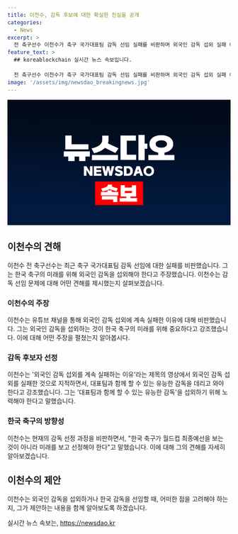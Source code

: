 ```yaml
---
title: 이천수, 감독 후보에 대한 확실한 진실을 공개
categories:
  - News
excerpt: >
  전 축구선수 이천수가 축구 국가대표팀 감독 선임 실패를 비판하며 외국인 감독 섭외 실패 이유를 파헤친다. 이천수는 대표팀이 미래를 위해 유능한 감독을 찾아야 한다고 주장하며, 한국 축구의 색깔과 스타일을 강조하는 현 상황에 대한 비판을 펼쳤다. 그는 홍명보, 신태용 감독을 극찬하며 외국인 감독 섭외를 더 이상 지지하지 않겠다고 밝혔다.
feature_text: >
  ## koreablockchain 실시간 뉴스 속보입니다.

  전 축구선수 이천수가 축구 국가대표팀 감독 선임 실패를 비판하며 외국인 감독 섭외 실패 이유를 파헤친다. 이천수는 대표팀이 미래를 위해 유능한 감독을 찾아야 한다고 주장하며, 한국 축구의 색깔과 스타일을 강조하는 현 상황에 대한 비판을 펼쳤다. 그는 홍명보, 신태용 감독을 극찬하며 외국인 감독 섭외를 더 이상 지지하지 않겠다고 밝혔다.
image: '/assets/img/newsdao_breakingnews.jpg'
---
```


<p><img src="/assets/img/newsdao_breakingnews.jpg" alt="koreablockchain 속보" /></p>

<h2 data-ke-size="size26">이천수의 견해</h2>

<p data-ke-size="size16">이천수 전 축구선수는 최근 축구 국가대표팀 감독 선임에 대한 실패를 비판했습니다. 그는 한국 축구의 미래를 위해 외국인 감독을 섭외해야 한다고 주장했습니다. 이천수는 감독 선임 문제에 대해 어떤 견해를 제시했는지 살펴보겠습니다.</p>

<h3>이천수의 주장</h3>

<p data-ke-size="size16">이천수는 유튜브 채널을 통해 외국인 감독 섭외에 계속 실패한 이유에 대해 비판했습니다. 그는 외국인 감독을 섭외하는 것이 한국 축구의 미래를 위해 중요하다고 강조했습니다. 이에 대해 어떤 주장을 펼쳤는지 알아봅시다.</p>

<h3>감독 후보자 선정</h3>

<p data-ke-size="size16">이천수는 '외국인 감독 섭외를 계속 실패하는 이유'라는 제목의 영상에서 외국인 감독 섭외를 실패한 것으로 지적하면서, 대표팀과 함께 할 수 있는 유능한 감독을 데리고 와야 한다고 강조했습니다. 그는 '대표팀과 함께 할 수 있는 유능한 감독'을 섭외하기 위해 노력해야 한다고 말했습니다.</p>

<h3>한국 축구의 방향성</h3>

<p data-ke-size="size16">이천수는 현재의 감독 선정 과정을 비판하면서, "한국 축구가 월드컵 최종예선을 보는 것이 아니라 미래를 보고 선정해야 한다"고 말했습니다. 이에 대해 그의 견해를 자세히 알아보겠습니다.</p>

<h2 data-ke-size="size26">이천수의 제안</h2>

<p data-ke-size="size16">이천수는 외국인 감독을 섭외하거나 한국 감독을 선임할 때, 어떠한 점을 고려해야 하는지, 그가 제안하는 내용을 함께 알아보도록 하겠습니다.</p>
실시간 뉴스 속보는, <a href="https://newsdao.kr" rel="dofollow">https://newsdao.kr</a>



